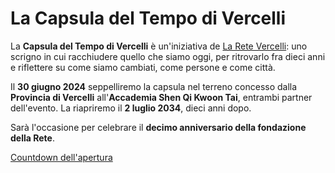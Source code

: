# La Capsula del Tempo di Vercelli

La **Capsula del Tempo di Vercelli** è un'iniziativa de [La Rete Vercelli](https://grandevercelli.it): uno scrigno in cui racchiudere quello che siamo oggi, per ritrovarlo fra dieci anni e riflettere su come siamo cambiati, come persone e come città. 

Il **30 giugno 2024** seppelliremo la capsula nel terreno concesso dalla **Provincia di Vercelli** all'**Accademia Shen Qi Kwoon Tai**, entrambi partner dell'evento. La riapriremo il **2 luglio 2034**, dieci anni dopo. 

Sarà l'occasione per celebrare il **decimo anniversario della fondazione della Rete**. 

[Countdown dell'apertura](https://savissimo.github.io/la-rete-countdown-capsula-del-tempo/)
